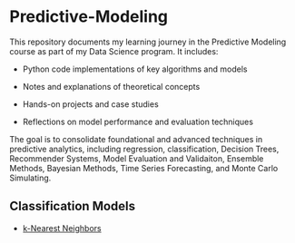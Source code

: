 # Predictive-Modeling


This repository documents my learning journey in the Predictive Modeling course as part of my Data Science program. It includes:

* Python code implementations of key algorithms and models

* Notes and explanations of theoretical concepts

* Hands-on projects and case studies

* Reflections on model performance and evaluation techniques

The goal is to consolidate foundational and advanced techniques in predictive analytics, including regression, classification, Decision Trees, Recommender Systems, Model Evaluation and Validaiton, Ensemble Methods, Bayesian Methods, Time Series Forecasting, and Monte Carlo Simulating. 


##  Classification Models 
*  [k-Nearest Neighbors](https://github.com/Caid-Stronger/Predictive-Modeling/tree/main/k-Nearest%20Neighbors)
